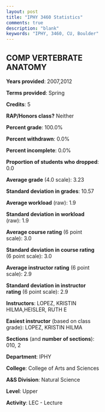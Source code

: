 ```yaml
---
layout: post
title: "IPHY 3460 Statistics"
comments: true
description: "blank"
keywords: "IPHY, 3460, CU, Boulder"
--- 
```

<head>
<script src="https://ajax.googleapis.com/ajax/libs/jquery/2.1.3/jquery.min.js"></script>
<script src="https://dl.dropboxusercontent.com/s/pc42nxpaw1ea4o9/highcharts.js?dl=0"></script>
<!-- <script src="../assets/js/highcharts.js"></script> -->
<style type="text/css">@font-face {
	font-family: "Bebas Neue";
	src: url(https://www.filehosting.org/file/details/544349/BebasNeue%20Regular.otf) format("opentype");
	}
	h1.Bebas { 
		font-family: "Bebas Neue", Verdana, Tahoma;
	}
</style>
</head>
<body>
	<div id="container" style="float: right; width: 45%; height: 88%; margin-left: 2.5%; margin-right: 2.5%;"></div>
	<script language="JavaScript">
		$(document).ready(function() {
		var chart = {type: 'column'};
		var title = {text: 'Grade Distribution'};
		var xAxis = {categories: ['A','B','C','D','F'],crosshair: true};
		var yAxis = {min: 0,title: {text: 'Percentage'}};
		var tooltip = {headerFormat: '<center><b><span style="font-size:20px">{point.key}</span></b></center>',
		               pointFormat: '<td style="padding:0"><b>{point.y:.1f}%</b></td>',
		               footerFormat: '</table>',shared: true,useHTML: true};
		var plotOptions = {column: {pointPadding: 0.0,borderWidth: 0}};  
		var credits = {enabled: false};var series= [{name: 'Percent',data: [41.67,54.17,0.0,0.0,4.17,]}];
		var json = {};
		json.chart = chart;
		json.title = title;
		json.tooltip = tooltip;
		json.xAxis = xAxis;
		json.yAxis = yAxis;  
		json.series = series;
		json.plotOptions = plotOptions;  
		json.credits = credits;
		$('#container').highcharts(json);
	});
	</script>
</body>
			   
## COMP VERTEBRATE ANATOMY

**Years provided**: 2007,2012

**Terms provided**: Spring

**Credits**: 5

**RAP/Honors class?** Neither

**Percent grade**: 100.0%

**Percent withdrawn**: 0.0%

**Percent incomplete**: 0.0%

**Proportion of students who dropped**: 0.0

**Average grade** (4.0 scale): 3.23

**Standard deviation in grades**: 10.57

**Average workload** (raw): 1.9

**Standard deviation in workload** (raw): 1.9

**Average course rating** (6 point scale): 3.0

**Standard deviation in course rating** (6 point scale): 3.0

**Average instructor rating** (6 point scale): 2.9

**Standard deviation in instructor rating** (6 point scale): 2.9

**Instructors**: LOPEZ, KRISTIN HILMA,HEISLER, RUTH E

**Easiest instructor** (based on class grade): LOPEZ, KRISTIN HILMA

**Sections** (and **number of sections**): 010, 2

**Department**: IPHY

**College**: College of Arts and Sciences

**A&S Division**: Natural Science

**Level**: Upper

**Activity**: LEC - Lecture